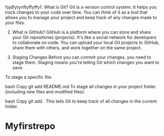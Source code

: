 fyjdfytynftyffyffy1. What is Git?
Git is a version control system. It helps you track changes to your code over time. You can think of it as a tool that allows you to manage your project and keep track of any changes made to your files.

2. What is GitHub?
GitHub is a platform where you can store and share your Git repositories (projects). It's like a social network for developers to collaborate on code. You can upload your local Git projects to GitHub, share them with others, and work together on the same project.


5. Staging Changes
Before you can commit your changes, you need to stage them. Staging means you're telling Git which changes you want to save.

To stage a specific file:

bash
Copy
git add README.md
To stage all changes in your project folder (including new files and modified files):

bash
Copy
git add .
This tells Git to keep track of all changes in the current folder.




# Myfirstrepo